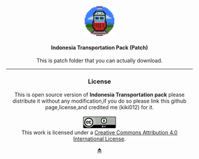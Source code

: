 <div align="center">
<img src="Content_icon/icon2.png" alt="Logo" width="80" height="80" style="margin-top:5px;">

  <h4 align="center">Indonesia Transportation Pack (Patch) </h4>
  <p>This is patch folder that you can actually download. 
<hr>
 
<h3 align="center">License</h3>
This is open source version of <b>Indonesia Transportation pack</b> please distribute it without any modification,if you do so please link this github page,license,and credited me (kiki012) for it.<br><br>
<div align="center"><a rel="license" href="http://creativecommons.org/licenses/by/4.0/"><img alt="Creative Commons License" style="border-width:0" src="CreativeCommonsLicenseIcon.png" /></a><br />This work is licensed under a <a rel="license" href="http://creativecommons.org/licenses/by/4.0/">Creative Commons Attribution 4.0 International License</a>.</div>
<p align="center" class="lead"><a href="#top">⏏️</a>
